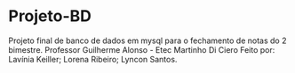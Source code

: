 # Projeto-BD
Projeto final de banco de dados em mysql para o fechamento de notas do 2 bimestre.
Professor Guilherme Alonso - Etec Martinho Di Ciero
Feito por: Lavínia Keiller; Lorena Ribeiro; Lyncon Santos.
